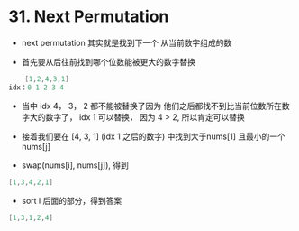# 31. Next Permutation

- next permutation 其实就是找到下一个 从当前数字组成的数

- 首先要从后往前找到哪个位数能被更大的数字替换

```cpp
    [1,2,4,3,1]
idx：0 1 2 3 4
```

- 当中 idx 4， 3， 2 都不能被替换了因为 他们之后都找不到比当前位数所在数字大的数字了， idx 1 可以替换， 因为 4 > 2, 所以肯定可以替换

- 接着我们要在 [4, 3, 1] (idx 1 之后的数字) 中找到大于nums[1] 且最小的一个 nums[j]

- swap(nums[i], nums[j]), 得到

```cpp
[1,3,4,2,1]
```

- sort i 后面的部分，得到答案

```cpp
[1,3,1,2,4]
```
